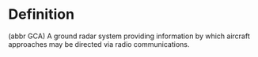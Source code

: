 # Definition

(abbr GCA) A ground radar system providing information by which aircraft
approaches may be directed via radio communications.
